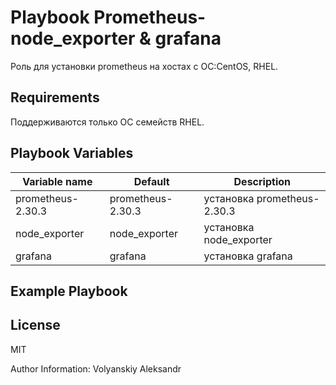 Playbook Prometheus-node_exporter & grafana
=========

Роль для установки prometheus на хостах с ОС:CentOS, RHEL.

Requirements
------------

Поддерживаются только ОС семейств RHEL.

Playbook Variables
--------------

| Variable name | Default | Description |
|-----------------------|----------|-------------------------|
| prometheus-2.30.3 | prometheus-2.30.3 | установка prometheus-2.30.3 |
| node_exporter | node_exporter | установка node_exporter |
| grafana | grafana | установка grafana |

Example Playbook
----------------


License
-------

MIT

Author Information: Volyanskiy Aleksandr

